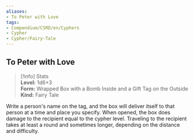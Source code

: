 ```yaml
---
aliases:
- To Peter with Love
tags:
- Compendium/CSRD/en/Cyphers
- Cypher
- Cypher/Fairy-Tale
---
```


  
## To Peter with Love  
>[!info] Stats  
> **Level:** 1d6+3  
> **Form:** Wrapped Box with a Bomb Inside and a Gift Tag on the Outside  
> **Kind:** Fairy Tale
  
Write a person's name on the tag, and the box will deliver itself to that person at a time and place you specify. When opened, the box does damage to the recipient equal to the cypher level. Traveling to the recipient takes at least a round and sometimes longer, depending on the distance and difficulty.